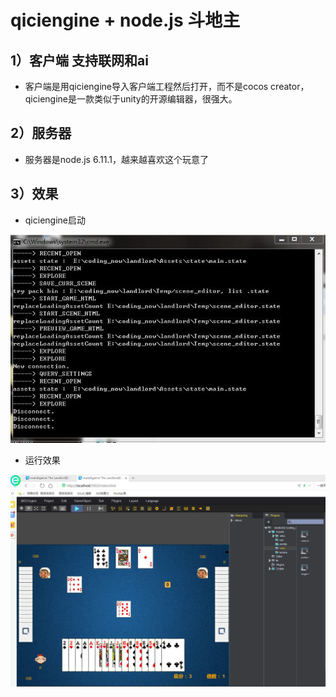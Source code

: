 # qiciengine + node.js 斗地主

## 1）客户端 支持联网和ai
*  客户端是用qiciengine导入客户端工程然后打开，而不是cocos creator，qiciengine是一款类似于unity的开源编辑器，很强大。

## 2）服务器
*  服务器是node.js 6.11.1，越来越喜欢这个玩意了

## 3）效果

*  qiciengine启动
  
![](./imgs/1.jpg)

*  运行效果

![](./imgs/2.jpg)